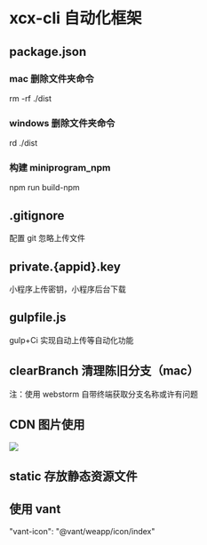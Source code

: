 # xcx-cli 自动化框架

## package.json

### mac 删除文件夹命令

rm -rf ./dist

### windows 删除文件夹命令

rd ./dist

### 构建 miniprogram_npm

npm run build-npm

## .gitignore

配置 git 忽略上传文件

## private.{appid}.key

小程序上传密钥，小程序后台下载

## gulpfile.js

gulp+Ci 实现自动上传等自动化功能

## clearBranch 清理陈旧分支（mac）

注：使用 webstorm 自带终端获取分支名称或许有问题

## CDN 图片使用

<image src="%CDN_IMG%/index/empty" />

## static 存放静态资源文件

## 使用 vant

"vant-icon": "@vant/weapp/icon/index"
